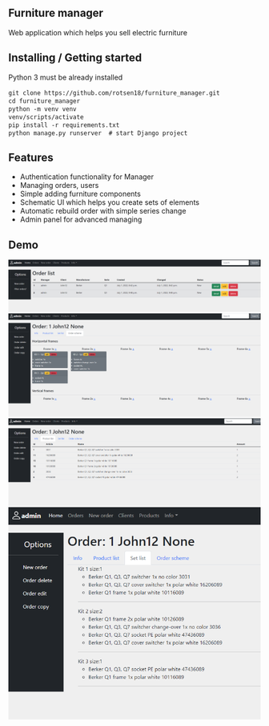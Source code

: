 ## Furniture manager

Web application which helps you sell electric furniture

## Installing / Getting started

Python 3 must be already installed

```shell
git clone https://github.com/rotsen18/furniture_manager.git
cd furniture_manager
python -m venv venv
venv/scripts/activate
pip install -r requirements.txt
python manage.py runserver  # start Django project
```
## Features

* Authentication functionality for Manager
* Managing orders, users
* Simple adding furniture components
* Schematic UI which helps you create sets of elements
* Automatic rebuild order with simple series change
* Admin panel for advanced managing

## Demo
![img.png](demo_images/img.png)
![img_1.png](demo_images/img_1.png)
![img_2.png](demo_images/img_2.png)
![img_3.png](demo_images/img_3.png)
